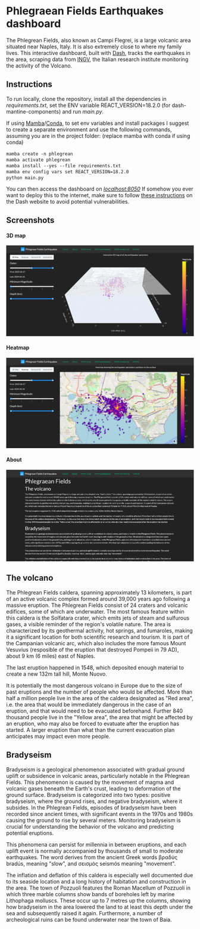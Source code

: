 # Phlegraean Fields Earthquakes dashboard

The Phlegrean Fields, also known as Campi Flegrei, is a large volcanic area situated near Naples, Italy. It is also extremely close to where my family lives. This interactive dashboard, built with [Dash](https://dash.plotly.com/), tracks the earthquakes in the area, scraping data from [INGV](https://www.ingv.it/), the Italian research institute monitoring the activity of the Volcano. 

## Instructions 

To run locally, clone the repository, install all the dependencies in *requirements.txt*, set the ENV variable REACT_VERSION=18.2.0 (for dash-mantine-components) and run *main.py*.

If using [Mamba](https://mamba.readthedocs.io/en/latest/installation/mamba-installation.html)/[Conda](https://docs.conda.io/en/latest/), to set env variables and install packages I suggest to create a separate environment and use the following commands, assuming you are in the project folder: (replace mamba with conda if using conda)

    mamba create -n phlegrean
    mamba activate phlegrean 
    mamba install --yes --file requirements.txt
    mamba env config vars set REACT_VERSION=18.2.0
    python main.py
  
You can then access the dashboard on *[localhost:8050](http://localhost:8050)* If somehow you ever want to deploy this to the internet, make sure to follow [these instructions](https://dash.plotly.com/deployment) on the Dash website to avoid potential vulnerabilities. 

## Screenshots

#### 3D map

![3D-view](https://raw.githubusercontent.com/MarcoTamb/Phlegrean-Fields/main/screenshots/3d-view.png)

#### Heatmap

![Heatmap](https://raw.githubusercontent.com/MarcoTamb/Phlegrean-Fields/main/screenshots/heatmap.png)

#### About 

![About](https://raw.githubusercontent.com/MarcoTamb/Phlegrean-Fields/main/screenshots/about.png)

## The volcano

The Phlegrean Fields caldera, spanning approximately 13 kilometers, is part of an active volcanic complex formed around 39,000 years ago following a massive eruption. The Phlegrean Fields consist of 24 craters and volcanic edifices, some of which are underwater. The most famous feature within this caldera is the Solfatara crater, which emits jets of steam and sulfurous gases, a visible reminder of the region's volatile nature. The area is characterized by its geothermal activity, hot springs, and fumaroles, making it a significant location for both scientific research and tourism. It is part of the Campanian volcanic arc, which also includes the more famous Mount Vesuvius (resposible of the eruption that destroyed Pompeii in 79 AD), about 9 km (6 miles) east of Naples. 

The last eruption happened in 1548, which deposited enough material to create a new 132m tall hill, Monte Nuovo. 

It is potentially the most dangerous volcano in Europe due to the size of past eruptions and the number of people who would be affected. 
More than half a million people live in the area of the caldera designated as "Red area", i.e. the area that would be immediately dangerous in the case of an eruption, and that would need to be evacuated beforehand. 
Further 840 thousand people live in the "Yellow area", the area that might be affected by an eruption, who may also be forced to evatuate after the eruption has started. A larger eruption than what than the current evacuation plan anticipates may impact even more people. 

## Bradyseism

Bradyseism is a geological phenomenon associated with gradual ground uplift or subsidence in volcanic areas, particularly notable in the Phlegrean Fields. This phenomenon is caused by the movement of magma and volcanic gases beneath the Earth's crust, leading to deformation of the ground surface. Bradyseism is categorized into two types: positive bradyseism, where the ground rises, and negative bradyseism, where it subsides. In the Phlegrean Fields, episodes of bradyseism have been recorded since ancient times, with significant events in the 1970s and 1980s causing the ground to rise by several meters. Monitoring bradyseism is crucial for understanding the behavior of the volcano and predicting potential eruptions.

This phenomena can persist for millennia in between eruptions, and each uplift event is normally accompanied by thousands of small to moderate earthquakes.
The word derives from the ancient Greek words βραδύς bradús, meaning "slow", and σεισμός seismós meaning "movement". 

The inflation and deflation of this caldera is especially well documented due to its seaside location and a long history of habitation and construction in the area. The town of Pozzuoli features the Roman Macellum of Pozzuoli in which three marble columns show bands of boreholes left by marine Lithophaga molluscs. These occur up to 7 metres up the columns, showing how bradyseism in the area lowered the land to at least this depth under the sea and subsequently raised it again. Furthermore, a number of archeological ruins can be found underwater near the town of Baia.
